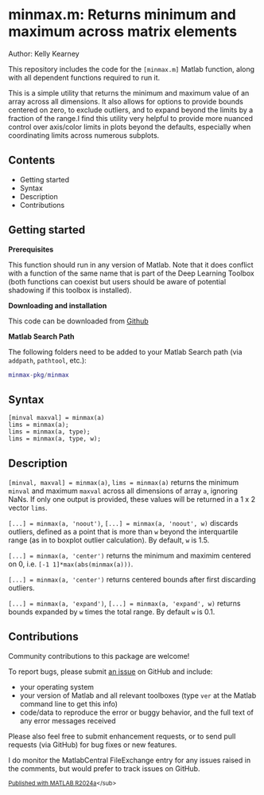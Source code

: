 
# minmax.m: Returns minimum and maximum across matrix elements


Author: Kelly Kearney


This repository includes the code for the `[minmax.m]` Matlab function, along with all dependent functions required to run it.


This is a simple utility that returns the minimum and maximum value of an array across all dimensions. It also allows for options to provide bounds centered on zero, to exclude outliers, and to expand beyond the limits by a fraction of the range.I find this utility very helpful to provide more nuanced control over axis/color limits in plots beyond the defaults, especially when coordinating limits across numerous subplots.



## Contents

            
- Getting started        
- Syntax        
- Description        
- Contributions

## Getting started


**Prerequisites**


This function should run in any version of Matlab. Note that it does conflict with a function of the same name that is part of the Deep Learning Toolbox (both functions can coexist but users should be aware of potential shadowing if this toolbox is installed).


**Downloading and installation**


This code can be downloaded from [Github](https://github.com/kakearney/minmax-pkg/)


**Matlab Search Path**


The following folders need to be added to your Matlab Search path (via `addpath`, `pathtool`, etc.):



```matlab
minmax-pkg/minmax
```



## Syntax



```
[minval maxval] = minmax(a)
lims = minmax(a);
lims = minmax(a, type);
lims = minmax(a, type, w);
```



## Description


`[minval, maxval] = minmax(a)`, `lims = minmax(a)` returns the minimum `minval` and maximum `maxval` across all dimensions of array `a`, ignoring NaNs. If only one output is provided, these values will be returned in a 1 x 2 vector `lims`.


`[...] = minmax(a, 'noout')`, `[...] = minmax(a, 'noout', w)` discards outliers, defined as a point that is more than `w` beyond the interquartile range (as in to boxplot outlier calculation). By default, `w` is 1.5.


`[...] = minmax(a, 'center')` returns the minimum and maximim centered on 0, i.e. `[-1 1]*max(abs(minmax(a)))`.


`[...] = minmax(a, 'center')` returns centered bounds after first discarding outliers.


`[...] = minmax(a, 'expand')`, `[...] = minmax(a, 'expand', w)` returns bounds expanded by `w` times the total range. By default `w` is 0.1.



## Contributions


Community contributions to this package are welcome!


To report bugs, please submit [an issue](https://github.com/kakearney/minmax-pkg/issues) on GitHub and include:



  - your operating system
  - your version of Matlab and all relevant toolboxes (type `ver` at the Matlab command line to get this info)
  - code/data to reproduce the error or buggy behavior, and the full text of any error messages received

Please also feel free to submit enhancement requests, or to send pull requests (via GitHub) for bug fixes or new features.


I do monitor the MatlabCentral FileExchange entry for any issues raised in the comments, but would prefer to track issues on GitHub.



<sub>[Published with MATLAB R2024a]("http://www.mathworks.com/products/matlab/")</sub>
